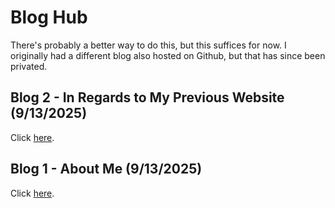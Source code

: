 # Blog Hub

There's probably a better way to do this, but this suffices for now. I originally had a different blog also hosted on Github, but that has since been privated. 

## Blog 2 - In Regards to My Previous Website (9/13/2025)

Click [here](/blog2/).

## Blog 1 - About Me (9/13/2025)

Click [here](/blog1/).